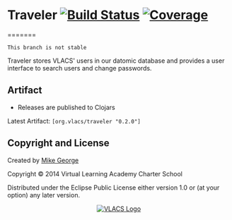 # Traveler [![Build Status](http://img.shields.io/travis/vlacs/traveler/galleon-integration.svg)](https://travis-ci.org/vlacs/traveler?branch=galleon-integration) [![Coverage](http://img.shields.io/coveralls/vlacs/traveler/galleon-integration.svg)](http://coveralls.io/r/vlacs/traveler)
=======

``` This branch is not stable ```

Traveler stores VLACS' users in our datomic database and provides a user interface to search users and change passwords.

## Artifact

* Releases are published to Clojars

Latest Artifact: ``` [org.vlacs/traveler "0.2.0"] ```


## Copyright and License

Created by [Mike George](http://mikegeorge.org)

Copyright © 2014 Virtual Learning Academy Charter School

Distributed under the Eclipse Public License either version 1.0 or (at
your option) any later version.

<p align="center"><a href="http://vlacs.org/" target="_blank"><img src="http://vlacs.org/images/VLACS_logo_no_dep_website.png" alt="VLACS Logo"/></a></p>
